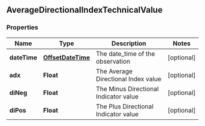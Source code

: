 
## AverageDirectionalIndexTechnicalValue

### Properties
Name | Type | Description | Notes
------------ | ------------- | ------------- | -------------
**dateTime** | [**OffsetDateTime**](OffsetDateTime.md) | The date_time of the observation |  [optional]
**adx** | **Float** | The Average Directional Index value |  [optional]
**diNeg** | **Float** | The Minus Directional Indicator value |  [optional]
**diPos** | **Float** | The Plus Directional Indicator value |  [optional]



